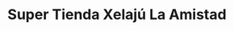 ---
title: "Super Tienda Xelajú La Amistad"
url: /quetzaltenango/super-tienda-xelaju-la-amistad/
shop: supermercado
---